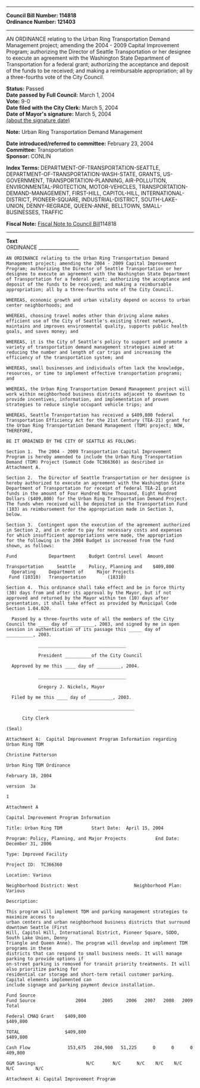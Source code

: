 * * * * *  
  
**Council Bill Number: [](#h0)[](#h2)114818**   
**Ordinance Number: 121403**  
  
* * * * *  
  
AN ORDINANCE relating to the Urban Ring Transportation Demand Management project; amending the 2004 - 2009 Capital Improvement Program; authorizing the Director of Seattle Transportation or her designee to execute an agreement with the Washington State Department of Transportation for a federal grant; authorizing the acceptance and deposit of the funds to be received; and making a reimbursable appropriation; all by a three-fourths vote of the City Council.  
  
**Status:** Passed   
**Date passed by Full Council:** March 1, 2004   
**Vote:** 9-0   
**Date filed with the City Clerk:** March 5, 2004   
**Date of Mayor's signature:** March 5, 2004   
[(about the signature date)](/~public/approvaldate.htm)   
  
**Note:** Urban Ring Transportation Demand Management  
  
  
**Date introduced/referred to committee:** February 23, 2004   
**Committee:** Transportation   
**Sponsor:** CONLIN   
  
**Index Terms:** DEPARTMENT-OF-TRANSPORTATION-SEATTLE, DEPARTMENT-OF-TRANSPORTATION-WASH-STATE, GRANTS, US-GOVERNMENT, TRANSPORTATION-PLANNING, AIR-POLLUTION, ENVIRONMENTAL-PROTECTION, MOTOR-VEHICLES, TRANSPORTATION-DEMAND-MANAGEMENT, FIRST-HILL, CAPITOL-HILL, INTERNATIONAL-DISTRICT, PIONEER-SQUARE, INDUSTRIAL-DISTRICT, SOUTH-LAKE-UNION, DENNY-REGRADE, QUEEN-ANNE, BELLTOWN, SMALL-BUSINESSES, TRAFFIC  
  
**Fiscal Note:** [Fiscal Note to Council Bill](http://clerk.seattle.gov/~public/fnote/114818.htm)[](#h1)[](#h3)114818  
  
* * * * *  
  
**Text**  
    ORDINANCE _________________  
  
    AN ORDINANCE relating to the Urban Ring Transportation Demand  
    Management project; amending the 2004 - 2009 Capital Improvement  
    Program; authorizing the Director of Seattle Transportation or her  
    designee to execute an agreement with the Washington State Department  
    of Transportation for a federal grant; authorizing the acceptance and  
    deposit of the funds to be received; and making a reimbursable  
    appropriation; all by a three-fourths vote of the City Council.  
  
    WHEREAS, economic growth and urban vitality depend on access to urban  
    center neighborhoods; and  
  
    WHEREAS, choosing travel modes other than driving alone makes  
    efficient use of the City of Seattle's existing street network,  
    maintains and improves environmental quality, supports public health  
    goals, and saves money; and  
  
    WHEREAS, it is the City of Seattle's policy to support and promote a  
    variety of transportation demand management strategies aimed at  
    reducing the number and length of car trips and increasing the  
    efficiency of the transportation system; and  
  
    WHEREAS, small businesses and individuals often lack the knowledge,  
    resources, or time to implement effective transportation programs;  
    and  
  
    WHEREAS, the Urban Ring Transportation Demand Management project will  
    work within neighborhood business districts adjacent to downtown to  
    provide incentives, information, and implementation of proven  
    strategies to reduce single occupant vehicle trips; and  
  
    WHEREAS, Seattle Transportation has received a $409,800 federal  
    Transportation Efficiency Act for the 21st Century (TEA-21) grant for  
    the Urban Ring Transportation Demand Management (TDM) project; NOW,  
    THEREFORE,  
  
    BE IT ORDAINED BY THE CITY OF SEATTLE AS FOLLOWS:  
  
    Section 1.  The 2004 - 2009 Transportation Capital Improvement  
    Program is hereby amended to include the Urban Ring Transportation  
    Demand (TDM) Project (Summit Code TC366360) as described in  
    Attachment A.  
  
    Section 2.  The Director of Seattle Transportation or her designee is  
    hereby authorized to execute an agreement with the Washington State  
    Department of Transportation for receipt of federal TEA-21 grant  
    funds in the amount of Four Hundred Nine Thousand, Eight Hundred  
    Dollars ($409,800) for the Urban Ring Transportation Demand Project.  
    The funds when received will be deposited in the Transportation Fund  
    (103) as reimbursement for the appropriation made in Section 3,  
    below.  
  
    Section 3.  Contingent upon the execution of the agreement authorized  
    in Section 2, and in order to pay for necessary costs and expenses  
    for which insufficient appropriations were made, the appropriation  
    for the following in the 2004 Budget is increased from the fund  
    shown, as follows:  
  
    Fund            Department     Budget Control Level  Amount  
  
    Transportation     Seattle     Policy, Planning and    $409,800  
      Operating     Department of     Major Projects  
     Fund (10310)   Transportation        (18310)  
  
    Section 4.  This ordinance shall take effect and be in force thirty  
    (30) days from and after its approval by the Mayor, but if not  
    approved and returned by the Mayor within ten (10) days after  
    presentation, it shall take effect as provided by Municipal Code  
    Section 1.04.020.  
  
      Passed by a three-fourths vote of all the members of the City  
    Council the ____ day of _________, 2003, and signed by me in open  
    session in authentication of its passage this _____ day of  
    __________, 2003.  
  
                _________________________________  
  
                President __________of the City Council  
  
      Approved by me this ____ day of _________, 2004.  
  
                _________________________________  
  
                Gregory J. Nickels, Mayor  
  
      Filed by me this ____ day of _________, 2003.  
  
                ____________________________________  
  
          City Clerk  
  
    (Seal)  
  
    Attachment A:  Capital Improvement Program Information regarding  
    Urban Ring TDM  
  
    Christine Patterson  
  
    Urban Ring TDM Ordinance  
  
    February 18, 2004  
  
    version  3a  
  
    1  
  
    Attachment A  
  
    Capital Improvement Program Information  
  
    Title: Urban Ring TDM           Start Date:  April 15, 2004  
  
    Program: Policy, Planning, and Major Projects           End Date:   December 31, 2006  
  
    Type: Improved Facility  
  
    Project ID:  TC366360  
  
    Location: Various  
  
    Neighborhood District: West                     Neighborhood Plan: Various  
  
    Description:  
  
    This program will implement TDM and parking management strategies to maximize access to  
    urban centers and urban neighborhood business districts that surround downtown Seattle (First  
    Hill, Capitol Hill, International District, Pioneer Square, SODO, South Lake Union, Denny  
    Triangle and Queen Anne). The program will develop and implement TDM programs in these  
    districts that can respond to small business needs. It will manage parking to provide options if  
    on-street parking is removed for transit priority treatments. It will also prioritize parking for  
    residential car storage and short-term retail customer parking. Capital elements implemented can  
    include signage and parking payment device installation.  
  
    Fund Source  
    Fund Source               2004      2005     2006   2007   2008   2009      Total  
  
    Federal CMAQ Grant    $409,800                                           $409,800  
  
    TOTAL                 $409,800                                           $409,800  
  
    Cash Flow              153,675   204,900   51,225      0      0      0    409,800  
  
    O&M Savings                   N/C       N/C      N/C    N/C    N/C    N/C        N/C  
  
    Attachment A: Capital Improvement Program  

